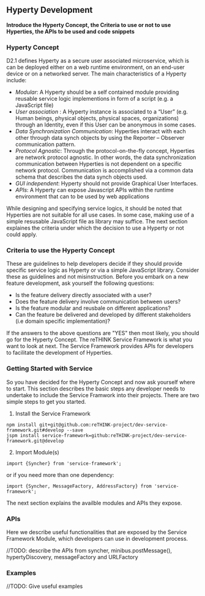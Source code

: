 Hyperty Development
-------------------

**Introduce the Hyperty Concept, the Criteria to use or not to use Hyperties, the APIs to be used and code snippets**

### Hyperty Concept
D2.1 defines Hyperty as a secure user associated microservice, which is can be deployed either on a web runtime environment, on an end-user device or on a networked server. The main characteristics of a Hyperty include:

* *Modular*: A Hyperty should be a self contained module providing reusable service logic implementions in form of a script (e.g. a JavaScript file)
* *User association* : A Hyperty instance is associated to a “User” (e.g. Human beings, physical objects, physical spaces, organizations) through an Identity, even if this User can be anonymous in some cases.
* *Data Synchronization Communication*: Hyperties interact with each other through data synch objects by using the Reporter – Observer communication pattern.
* *Protocol Agnostic*: Through the protocol-on-the-fly concept, Hyperties are network protocol agnostic. In other words, the data synchronization communication between Hyperties is not dependent on a specific network protocol. Communication is accomplished via a common data schema that describes the data synch objects used. 
* *GUI independent*: Hyperty should not provide Graphical User Interfaces.
* *APIs*: A Hyperty can expose Javascript APIs within the runtime environment that can to be used by web applications

While designing and specifying service logics, it should be noted that Hyperties are not suitable for all use cases. In some case, making use of a simple resusable JavaScript file as library may suffice. The next section explaines the criteria under which the decision to use a Hyperty or not could apply.

### Criteria to use the Hyperty Concept
These are guidelines to help developers decide if they should provide specific service logic as Hyperty or via a simple JavaScript library. Consider these as guidelines and not misinstruction. Before you embark on a new feature development, ask yourself the following questions: 
* Is the feature delivery directly associated with a user?
* Does the feature delivery involve communication between users?
* Is the feature modular and reusbale on different applications?
* Can the feature be delivered and developed by different stakeholders (i.e domain specific implementation)?

If the answers to the above questions are "YES" then most likely, you should go for the Hyperty Concept. The reTHINK Service Framework is what you want to look at next. The Service Framework provides APIs for developers to facilitate the development of Hyperties. 

### Getting Started with Service
So you have decided for the Hyperty Concept and now ask yourself where to start. This section describes the basic steps any developer needs to undertake to include the Service Framwork into their projects. There are two simple steps to get you started. 

1) Install the Service Framework

```
npm install git+git@github.com:reTHINK-project/dev-service-framework.git#develop --save
jspm install service-framework=github:reTHINK-project/dev-service-framework.git@develop
```

2) Import Module(s)
```
import {Syncher} from 'service-framework';
```
or if you need more than one dependency:
```
import {Syncher, MessageFactory, AddressFactory} from 'service-framework';
```
The next section explains the availble modules and APIs they expose.

### APIs
Here we describe useful functionalities that are exposed by the Service Framework Module, which developers can use in development process.

//TODO: describe the APIs from syncher, minibus.postMessage(), hypertyDiscovery, messageFactory and URLFactory

### Examples
//TODO: Give useful examples 

